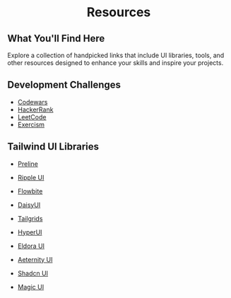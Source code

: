 <h1 align="center">Resources</h1>

## What You'll Find Here

Explore a collection of handpicked links that include UI libraries, tools, and other resources designed to enhance your skills and inspire your projects.

## Development Challenges

- [Codewars](https://www.codewars.com/)
- [HackerRank](https://www.hackerrank.com/)
- [LeetCode](https://leetcode.com/)
- [Exercism](https://exercism.org/)

## Tailwind UI Libraries

- [Preline](https://preline.co/)
- [Ripple UI](https://www.ripple-ui.com/)
- [Flowbite](https://flowbite.com/)
- [DaisyUI](https://daisyui.com/)
- [Tailgrids](https://tailgrids.com/)
- [HyperUI](https://www.hyperui.dev/)

- [Eldora UI](https://www.eldoraui.site/)
- [Aeternity UI](https://ui.aceternity.com/)
- [Shadcn UI](https://ui.shadcn.com/)
- [Magic UI](https://magicui.design/)
